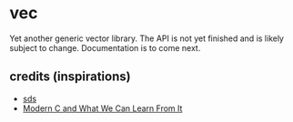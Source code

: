 # vec

Yet another generic vector library.
The API is not yet finished and is likely subject to change. Documentation is to come next.

## credits (inspirations)

- [sds](https://github.com/antirez/sds)
- [Modern C and What We Can Learn From It](https://youtu.be/QpAhX-gsHMs)
